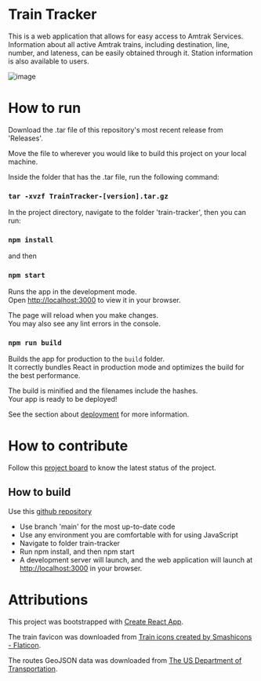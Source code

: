 # Train Tracker

This is a web application that allows for easy access to Amtrak Services. Information about all active Amtrak trains, including destination, line, number, and lateness, can be easily obtained through it. Station information is also available to users.

![image](https://github.com/user-attachments/assets/44646c9f-de57-460b-8ac0-ded3e2c4c9ca)

# How to run

Download the .tar file of this repository's most recent release from 'Releases'.

Move the file to wherever you would like to build this project on your local machine.

Inside the folder that has the .tar file, run the following command:

### `tar -xvzf TrainTracker-[version].tar.gz`

In the project directory, navigate to the folder 'train-tracker', then you can run:

### `npm install`

and then

### `npm start`

Runs the app in the development mode.\
Open [http://localhost:3000](http://localhost:3000) to view it in your browser.

The page will reload when you make changes.\
You may also see any lint errors in the console.

### `npm run build`

Builds the app for production to the `build` folder.\
It correctly bundles React in production mode and optimizes the build for the best performance.

The build is minified and the filenames include the hashes.\
Your app is ready to be deployed!

See the section about [deployment](https://facebook.github.io/create-react-app/docs/deployment) for more information.

# How to contribute

Follow this [project board](https://github.com/orgs/cis3296f24/projects/105) to know the latest status of the project.
## How to build

Use this [github repository](https://github.com/cis3296f24/TrainTracker/)
- Use branch 'main' for the most up-to-date code  
- Use any environment you are comfortable with for using JavaScript
- Navigate to folder train-tracker
- Run npm install, and then npm start
- A development server will launch, and the web application will launch at [http://localhost:3000](http://localhost:3000) in your browser.

# Attributions

This project was bootstrapped with [Create React App](https://github.com/facebook/create-react-app).

The train favicon was downloaded from [Train icons created by Smashicons - Flaticon](https://www.flaticon.com/free-icon/train_2855692).

The routes GeoJSON data was downloaded from [The US Department of Transportation](https://data-usdot.opendata.arcgis.com/datasets/usdot::amtrak-routes/explore?location=38%2C-79%2C6.60).
